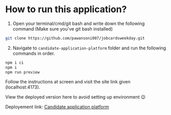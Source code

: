 # How to run this application? 

1. Open your terminal/cmd/git bash and write down the following command (Make sure you've git bash installed)

```bash 
git clone https://github.com/pawansoni007/jobcardsweekday.git
```

2. Navigate to `candidate-application-platform` folder and run the following commands in order.

``` bash
npm i ci
npm i
npm run preview
```

Follow the instructions at screen and visit the site link given (localhost:4173).

View the deployed version here to avoid setting up environment 😉

Deployement link: [Candidate application platform](https://projectcards.azurewebsites.net/) 
